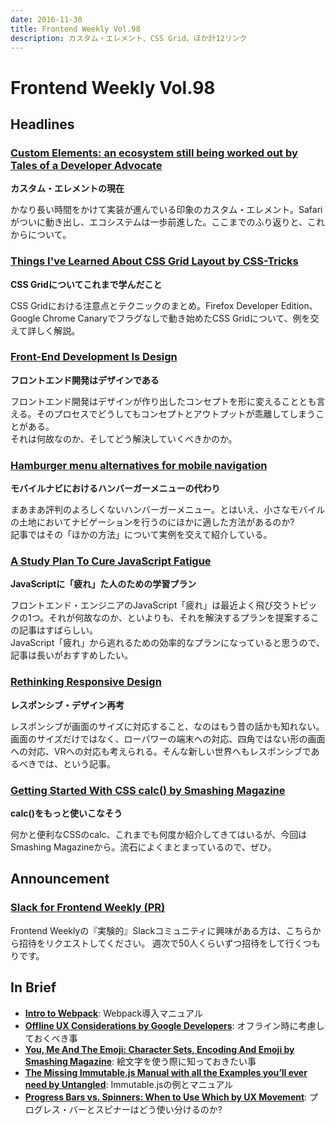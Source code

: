 ```yaml
---
date: 2016-11-30
title: Frontend Weekly Vol.98
description: カスタム・エレメント、CSS Grid、ほか計12リンク
---
```


# Frontend Weekly Vol.98

## Headlines

### [Custom Elements: an ecosystem still being worked out by Tales of a Developer Advocate](https://paul.kinlan.me/custom-elements-ecosystem/?utm_medium=email&utm_source=frontendfocus)

**カスタム・エレメントの現在**

かなり長い時間をかけて実装が進んでいる印象のカスタム・エレメント。Safariがついに動き出し、エコシステムは一歩前進した。ここまでのふり返りと、これからについて。

### [Things I've Learned About CSS Grid Layout by CSS-Tricks](https://css-tricks.com/things-ive-learned-css-grid-layout/)

**CSS Gridについてこれまで学んだこと**

CSS Gridにおける注意点とテクニックのまとめ。Firefox Developer Edition、Google Chrome Canaryでフラグなしで動き始めたCSS Gridについて、例を交えて詳しく解説。

### [Front-End Development Is Design](https://blog.attackthefront.io/front-end-development-is-design-a14ce2cdd51f#.2ctk89w76)

**フロントエンド開発はデザインである**

フロントエンド開発はデザインが作り出したコンセプトを形に変えることとも言える。そのプロセスでどうしてもコンセプトとアウトプットが乖離してしまうことがある。  
それは何故なのか、そしてどう解決していくべきかのか。

### [Hamburger menu alternatives for mobile navigation](https://medium.com/@kollinz/hamburger-menu-alternatives-for-mobile-navigation-a3a3beb555b8#.coy1x84lz)

**モバイルナビにおけるハンバーガーメニューの代わり**

まあまあ評判のよろしくないハンバーガーメニュー。とはいえ、小さなモバイルの土地においてナビゲーションを行うのにほかに適した方法があるのか?  
記事ではその「ほかの方法」について実例を交えて紹介している。

### [A Study Plan To Cure JavaScript Fatigue](https://medium.freecodecamp.com/a-study-plan-to-cure-javascript-fatigue-8ad3a54f2eb1#.rze7vyx7m)

**JavaScriptに「疲れ」た人のための学習プラン**

フロントエンド・エンジニアのJavaScript「疲れ」は最近よく飛び交うトピックの1つ。それが何故なのか、といよりも、それを解決するプランを提案するこの記事はすばらしい。  
JavaScript「疲れ」から逃れるための効率的なプランになっていると思うので、記事は長いがおすすめしたい。

### [Rethinking Responsive Design](https://medium.com/@unakravets/rethinking-responsive-d557ef1745bd#.sbzudy2p1)

**レスポンシブ・デザイン再考**

レスポンシブが画面のサイズに対応すること、なのはもう昔の話かも知れない。画面のサイズだけではなく、ローパワーの端末への対応、四角ではない形の画面への対応、VRへの対応も考えられる。そんな新しい世界へもレスポンシブであるべきでは、という記事。

### [Getting Started With CSS calc() by Smashing Magazine](https://www.smashingmagazine.com/2015/12/getting-started-css-calc-techniques/)

**calc()をもっと使いこなそう**

何かと便利なCSSのcalc、これまでも何度か紹介してきてはいるが、今回はSmashing Magazineから。流石によくまとまっているので、ぜひ。

## Announcement

### [Slack for Frontend Weekly (PR)](https://studiomohawk.typeform.com/to/Kj8Gaj)

Frontend Weeklyの『実験的』Slackコミュニティに興味がある方は、こちらから招待をリクエストしてください。 週次で50人くらいずつ招待をして行くつもりです。

## In Brief

* [**Intro to Webpack**](https://medium.com/@kimberleycook/intro-to-webpack-1d035a47028d#.6nj6jdvpe): Webpack導入マニュアル
* [**Offline UX Considerations by Google Developers**](https://developers.google.com/web/fundamentals/instant-and-offline/offline-ux): オフライン時に考慮しておくべき事
* [**You, Me And The Emoji: Character Sets, Encoding And Emoji by Smashing Magazine**](https://www.smashingmagazine.com/2016/11/character-sets-encoding-emoji/): 絵文字を使う際に知っておきたい事
* [**The Missing Immutable.js Manual with all the Examples you’ll ever need by Untangled**](http://untangled.io/the-missing-immutable-js-manual/): Immutable.jsの例とマニュアル
* [**Progress Bars vs. Spinners: When to Use Which by UX Movement**](http://uxmovement.com/navigation/progress-bars-vs-spinners-when-to-use-which/): プログレス・バーとスピナーはどう使い分けるのか?
